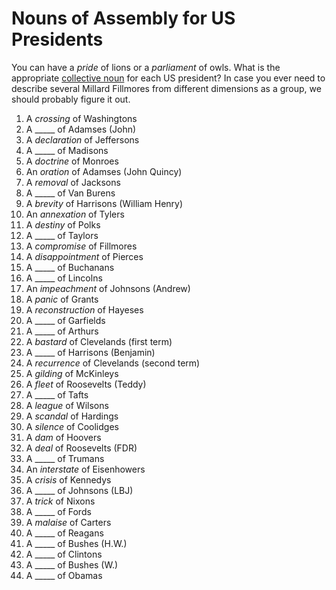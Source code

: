 # Nouns of Assembly for US Presidents

You can have a *pride* of lions or a *parliament* of owls. What is the appropriate [collective noun](http://en.wikipedia.org/wiki/Collective_noun) for each US president? In case you ever need to describe several Millard Fillmores from different dimensions as a group, we should probably figure it out.

1. A *crossing* of Washingtons
2. A _____ of Adamses (John)  
3. A *declaration* of Jeffersons  
4. A _____ of Madisons  
5. A *doctrine* of Monroes  
6. An *oration* of Adamses (John Quincy)  
7. A *removal* of Jacksons  
8. A _____ of Van Burens  
9. A *brevity* of Harrisons (William Henry)  
10. An *annexation* of Tylers  
11. A *destiny* of Polks  
12. A _____ of Taylors  
13. A *compromise* of Fillmores  
14. A *disappointment* of Pierces  
15. A _____ of Buchanans  
16. A _____ of Lincolns  
17. An *impeachment* of Johnsons (Andrew)  
18. A *panic* of Grants  
19. A *reconstruction* of Hayeses  
20. A _____ of Garfields  
21. A _____ of Arthurs  
22. A *bastard* of Clevelands (first term)  
23. A _____ of Harrisons (Benjamin)  
24. A *recurrence* of Clevelands (second term)  
25. A *gilding* of McKinleys  
26. A *fleet* of Roosevelts (Teddy)  
27. A _____ of Tafts  
28. A *league* of Wilsons  
29. A *scandal* of Hardings  
30. A *silence* of Coolidges  
31. A *dam* of Hoovers  
32. A *deal* of Roosevelts (FDR)  
33. A _____ of Trumans  
34. An *interstate* of Eisenhowers  
35. A *crisis* of Kennedys  
36. A _____ of Johnsons (LBJ)  
37. A *trick* of Nixons  
38. A _____ of Fords  
39. A *malaise* of Carters  
40. A _____ of Reagans  
41. A _____ of Bushes (H.W.)  
42. A _____ of Clintons  
43. A _____ of Bushes (W.)  
44. A _____ of Obamas  